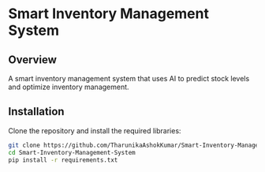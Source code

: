 # Smart Inventory Management System

## Overview
A smart inventory management system that uses AI to predict stock levels and optimize inventory management.

## Installation
Clone the repository and install the required libraries:
```sh
git clone https://github.com/TharunikaAshokKumar/Smart-Inventory-Management-System.git
cd Smart-Inventory-Management-System
pip install -r requirements.txt

